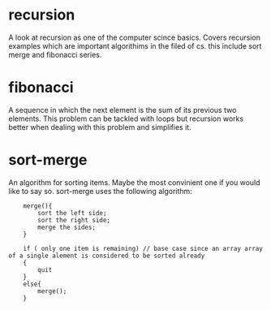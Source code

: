 # recursion

A look at recursion as one of the computer scince basics. Covers recursion examples which are important algorithims in the filed of cs.
this include sort merge and fibonacci series.

# fibonacci

A sequence in which the next element is the sum of its previous two elements. This problem can be tackled with loops
but recursion works better when dealing with this problem and simplifies it.

# sort-merge

An algorithm for sorting items. Maybe the most convinient one if you would like to say so.
sort-merge uses the following algorithm:

        merge(){
            sort the left side;
            sort the right side;
            merge the sides;
        }

        if ( only one item is remaining) // base case since an array array of a single alement is considered to be sorted already
        {
            quit
        }
        else{
            merge();
        }
